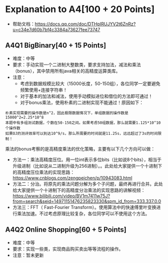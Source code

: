 # Explanation to A4[100 + 20 Points]

- 帮助文档：https://docs.qq.com/doc/DTHpIRUJYV2t6ZnRz?u=c34e7d60b7bf4c3384a73627fee73747

## A4Q1 BigBinary[40 + 15 Points]
- 难度：中等
- 要求：手动实现一个二进制大整数类，要求支持加法，减法和乘法（bonus），其中禁用所有java相关的高精度运算类库。
- 注意：
    - 考虑到数据规模比较大（15000长度，50-150组），各位同学一定要避免频繁使用+连接字符串！
    - 对于基本的加法和减法，使用手动模拟进位和借位的方法即可通过！
    - 对于bonus乘法，使用朴素的二进制实现不能通过！原因如下：

```
朴素实现需要的操作数是n^2，因此极限数据情况下，单组数据的操作数是15000^2=2.25*10^8
本题中有多组测试数据，个数在50-150之间。如果考虑50组数据，那么就需要1.125*10^10个操作数
如果OJ的测评效率可以到达10^9/s，那么所需要的时间就是11.25s，远远超过了3s的时间限制！
```

乘法的bonus考察的是高精度乘法的优化策略，主要有以下几个方向可以做：
- 方法一：乘法高精度压位。用一位int表示多位bits（比如说8个bits），相当于升级进制（比如说从二进制升级为256进制）。。此处给大家提供一个十进制下的高精度压位乘法的实现思路：https://www.cnblogs.com/zengpeichen/p/10943083.html
- 方法二：分治。将原先的乘法问题分解为多个子问题，最终再进行合并。此处给大家提供一个十进制下的高精度分治乘法的实现思路的讲解视频：https://www.bilibili.com/video/BV1m7411w75J?from=search&seid=14971151476235823330&spm_id_from=333.337.0.0
- 方法三：FFT（ Fast-Fourier Transform）。使用算法中的快速傅里叶变换进行乘法加速。不过考虑原理比较复杂，各位同学可以不使用这个方法。

## A4Q2 Online Shopping[60 + 5 Points]
- 难度：中等
- 要求：实现一些类，实现商品购买卖出等等流程的操作。
- 注意：暂未更新
